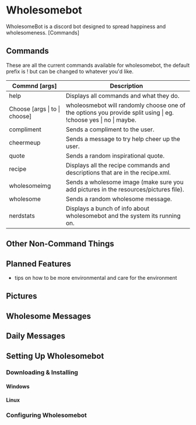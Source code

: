 # Wholesomebot
WholesomeBot is a discord bot designed to spread happiness and wholesomeness.
[Commands]

## Commands
These are all the current commands available for wholesomebot, the default prefix is ! but can be changed to whatever you'd like.

|Commnd [args]|Description|
| --- | --- |
|help|Displays all commands and what they do.|
|Choose [args \| to \| choose] | wholeosmebot will randomly choose one of the options you provide split using \| eg. !choose yes \| no \| maybe.|
|compliment|Sends a compliment to the user.|
|cheermeup|Sends a message to try help cheer up the user.|
|quote|Sends a random inspirational quote.|
|recipe|Displays all the recipe commands and descriptions that are in the recipe.xml.|
|wholesomeimg|Sends a wholesome image (make sure you add pictures in the resources/pictures file).|
|wholesome|Sends a random wholesome message.|
|nerdstats|Displays a bunch of info about wholesomebot and the system its running on.|

## Other Non-Command Things


## Planned Features
* tips on how to be more environmental and care for the environment

## Pictures

## Wholesome Messages

## Daily Messages

## Setting Up Wholesomebot

### Downloading & Installing

#### Windows

#### Linux

### Configuring Wholesomebot
